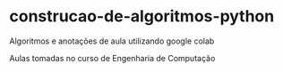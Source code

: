# construcao-de-algoritmos-python
Algoritmos e anotações de aula utilizando google colab  

Aulas tomadas no curso de Engenharia de Computação
